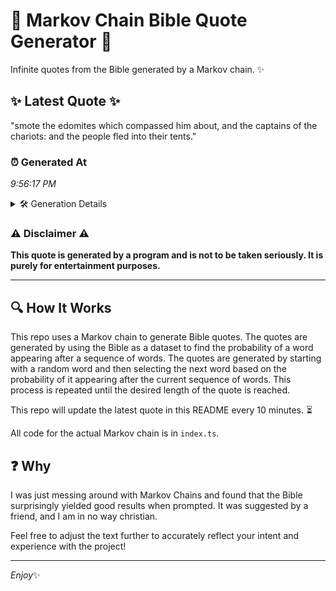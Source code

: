 # 📖 Markov Chain Bible Quote Generator 📖

Infinite quotes from the Bible generated by a Markov chain. ✨

## ✨ Latest Quote ✨
"smote the edomites which compassed him about, and the captains of the chariots: and the people fled into their tents."

### ⏰ Generated At
*9:56:17 PM*

<details>
    <summary>🛠️ Generation Details</summary>
    <p>
        <strong>🌱 Seed:</strong> smote<br>
        <strong>🔄 Iterations:</strong> 19<br>
        <strong>📜 Context History:</strong><br>[ smote ]: the<br>[ smote, the ]: edomites<br>[ smote, the, edomites ]: which<br>[ smote, the, edomites, which ]: compassed<br>[ smote, the, edomites, which, compassed ]: him<br>[ smote, the, edomites, which, compassed, him ]: about,<br>[ the, edomites, which, compassed, him, about, ]: and<br>[ edomites, which, compassed, him, about,, and ]: the<br>[ which, compassed, him, about,, and, the ]: captains<br>[ compassed, him, about,, and, the, captains ]: of<br>[ him, about,, and, the, captains, of ]: the<br>[ about,, and, the, captains, of, the ]: chariots:<br>[ and, the, captains, of, the, chariots: ]: and<br>[ the, captains, of, the, chariots:, and ]: the<br>[ captains, of, the, chariots:, and, the ]: people<br>[ of, the, chariots:, and, the, people ]: fled<br>[ the, chariots:, and, the, people, fled ]: into<br>[ chariots:, and, the, people, fled, into ]: their<br>[ and, the, people, fled, into, their ]: tents.<br>
    </p>
</details>

### ⚠️ Disclaimer ⚠️
**This quote is generated by a program and is not to be taken seriously. It is purely for entertainment purposes.**

---

## 🔍 How It Works

This repo uses a Markov chain to generate Bible quotes. The quotes are generated by using the Bible as a dataset to find the probability of a word appearing after a sequence of words. The quotes are generated by starting with a random word and then selecting the next word based on the probability of it appearing after the current sequence of words. This process is repeated until the desired length of the quote is reached.

This repo will update the latest quote in this README every 10 minutes. ⏳

All code for the actual Markov chain is in `index.ts`.

## ❓ Why

I was just messing around with Markov Chains and found that the Bible surprisingly yielded good results when prompted. 
It was suggested by a friend, and I am in no way christian.

Feel free to adjust the text further to accurately reflect your intent and experience with the project!

---

*Enjoy*✨
